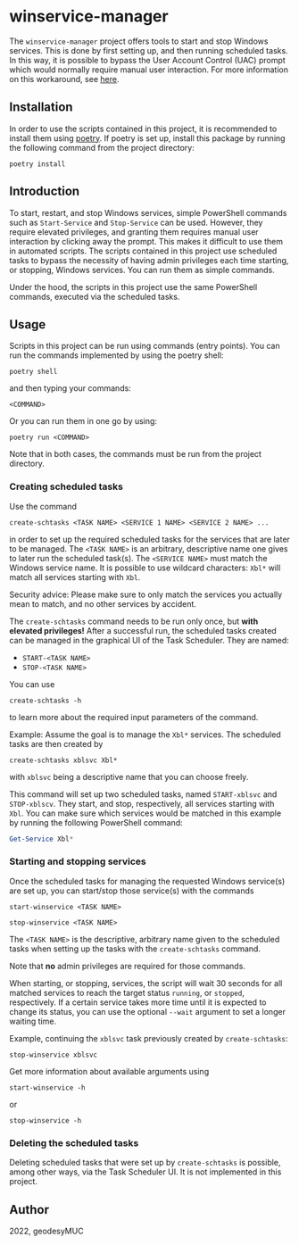 # winservice-manager

The `winservice-manager` project offers tools to start and stop Windows services. This is done by first setting up, and then running scheduled tasks. In this way, it is possible to bypass the User Account Control (UAC) prompt which would normally require manual user interaction. For more information on this workaround, see [here](https://pentestlab.blog/2017/05/03/uac-bypass-task-scheduler/).

## Installation

In order to use the scripts contained in this project, it is recommended to install them using [poetry](https://python-poetry.org/). If poetry is set up, install this package by running the following command from the project directory:

```console
poetry install
```

## Introduction

To start, restart, and stop Windows services, simple PowerShell commands such as `Start-Service` and `Stop-Service` can be used. However, they require elevated privileges, and granting them requires manual user interaction by clicking away the prompt. This makes it difficult to use them in automated scripts. The scripts contained in this project use scheduled tasks to bypass the necessity of having admin privileges each time starting, or stopping, Windows services. You can run them as simple commands.

Under the hood, the scripts in this project use the same PowerShell commands, executed via the scheduled tasks.

## Usage

Scripts in this project can be run using commands (entry points). You can run the commands implemented by using the poetry shell:

```console
poetry shell
```

and then typing your commands:

```console
<COMMAND>
```

Or you can run them in one go by using:

```console
poetry run <COMMAND>
```

Note that in both cases, the commands must be run from the project directory.


### Creating scheduled tasks

Use the command

```console
create-schtasks <TASK NAME> <SERVICE 1 NAME> <SERVICE 2 NAME> ...
```

in order to set up the required scheduled tasks for the services that are later to be managed. The `<TASK NAME>` is an arbitrary, descriptive name one gives to later run the scheduled task(s). The `<SERVICE NAME>` must match the Windows service name. It is possible to use wildcard characters: `Xbl*` will match all services starting with `Xbl`.

Security advice: Please make sure to only match the services you actually mean to match, and no other services by accident.


The `create-schtasks` command needs to be run only once, but **with elevated privileges!** After a successful run, the scheduled tasks created can be managed in the graphical UI of the Task Scheduler. They are named:

- `START-<TASK NAME>`
- `STOP-<TASK NAME>`

You can use

```console
create-schtasks -h
```

to learn more about the required input parameters of the command.

Example: Assume the goal is to manage the `Xbl*` services. The scheduled tasks are then created by

```console
create-schtasks xblsvc Xbl*
```

with `xblsvc` being a descriptive name that you can choose freely.

This command will set up two scheduled tasks, named `START-xblsvc` and `STOP-xblscv`. They start, and stop, respectively, all services starting with `Xbl`. You can make sure which services would be matched in this example by running the following PowerShell command:

```powershell
Get-Service Xbl*
```

### Starting and stopping services

Once the scheduled tasks for managing the requested Windows service(s) are set up, you can start/stop those service(s) with the commands

```console
start-winservice <TASK NAME>

stop-winservice <TASK NAME>
```

The `<TASK NAME>` is the descriptive, arbitrary name given to the scheduled tasks when setting up the tasks with the `create-schtasks` command.

Note that **no** admin privileges are required for those commands.

When starting, or stopping, services, the script will wait 30 seconds for all matched services to reach the target status `running`, or `stopped`, respectively. If a certain service takes more time until it is expected to change its status, you can use the optional `--wait` argument to set a longer waiting time.

Example, continuing the `xblsvc` task previously created by `create-schtasks`:

```console
stop-winservice xblsvc
```

Get more information about available arguments using

```console
start-winservice -h
```

or

```console
stop-winservice -h
```

### Deleting the scheduled tasks

Deleting scheduled tasks that were set up by `create-schtasks` is possible, among other ways, via the Task Scheduler UI. It is not implemented in this project.

## Author

2022, geodesyMUC